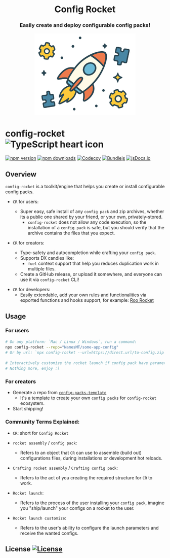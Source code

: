 <div align="center">

# Config Rocket

<h3>Easily create and deploy configurable config packs!</h3>
<img src="./branding.svg" alt="Project's branding image" width="320"/>
</div>

# config-rocket ![TypeScript heart icon](https://img.shields.io/badge/♡-%23007ACC.svg?logo=typescript&logoColor=white)

[![npm version][npm-version-src]][npm-version-href]
[![npm downloads][npm-downloads-src]][npm-downloads-href]
[![Codecov][codecov-src]][codecov-href]
[![Bundlejs][bundlejs-src]][bundlejs-href]
[![jsDocs.io][jsDocs-src]][jsDocs-href]

## Overview

`config-rocket` is a toolkit/engine that helps you create or install configurable config packs.

* `CR` for users:
  + Super easy, safe install of any `config pack` and zip archives, whether its a public one shared by your friend, or your own, privately-stored.
    + `config-rocket` does not allow any code execution, so the installation of a `config pack` is safe, but you should verify that the archive contains the files that you expect.

* `CR` for creators:
  * Type-safety and autocompletion while crafting your `config pack`.
  + Supports DX candies like:
    + `fuel` context support that help you reduces duplication work in multiple files.
  + Create a GitHub release, or upload it somewhere, and everyone can use it via `config-rocket` CLI!

+ `CR` for developers:
  + Easily extendable, add your own rules and functionalities via exported functions and hooks support, for example: [Roo Rocket](https://github.com/NamesMT/roo-rocket)

## Usage

### For users

```sh
# On any platform: `Mac / Linux / Windows`, run a command:
npx config-rocket --repo="NamesMT/some-app-config"
# Or by url: `npx config-rocket --url=https://direct.url/to-config.zip`

# Interactively customize the rocket launch if config pack have parameters
# Nothing more, enjoy :)
```

### For creators

* Generate a repo from [`config-packs-template`](https://github.com/NamesMT/config-packs-template)
  * It's a template to create your own `config packs` for `config-rocket` ecosystem.
* Start shipping!

### Community Terms Explained:

* `CR`: short for `Config Rocket`

* `rocket assembly` / `config pack`:
  * Refers to an object that `CR` can use to assemble (build out) configurations files, during installations or development hot reloads.

* `Crafting rocket assembly` / `Crafting config pack`:
  * Refers to the act of you creating the required structure for `CR` to work.

* `Rocket launch`:
  * Refers to the process of the user installing your `config pack`, imagine you "ship/launch" your configs on a rocket to the user.

* `Rocket launch customize`:
  * Refers to the user's ability to configure the launch parameters and receive the wanted configs.

## License [![License][license-src]][license-href]

<!-- Badges -->

[npm-version-src]: https://img.shields.io/npm/v/config-rocket?labelColor=18181B&color=F0DB4F
[npm-version-href]: https://npmjs.com/package/config-rocket
[npm-downloads-src]: https://img.shields.io/npm/dm/config-rocket?labelColor=18181B&color=F0DB4F
[npm-downloads-href]: https://npmjs.com/package/config-rocket
[codecov-src]: https://img.shields.io/codecov/c/gh/namesmt/config-rocket/main?labelColor=18181B&color=F0DB4F
[codecov-href]: https://codecov.io/gh/namesmt/config-rocket
[license-src]: https://img.shields.io/github/license/namesmt/config-rocket.svg?labelColor=18181B&color=F0DB4F
[license-href]: https://github.com/namesmt/config-rocket/blob/main/LICENSE
[bundlejs-src]: https://img.shields.io/bundlejs/size/config-rocket?labelColor=18181B&color=F0DB4F
[bundlejs-href]: https://bundlejs.com/?q=config-rocket
[jsDocs-src]: https://img.shields.io/badge/Check_out-jsDocs.io---?labelColor=18181B&color=F0DB4F
[jsDocs-href]: https://www.jsdocs.io/package/config-rocket
